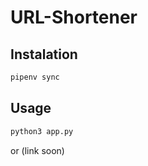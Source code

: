 # URL-Shortener
## Instalation
```bash
pipenv sync
```
## Usage
```bash
python3 app.py
```
or 
(link soon)
